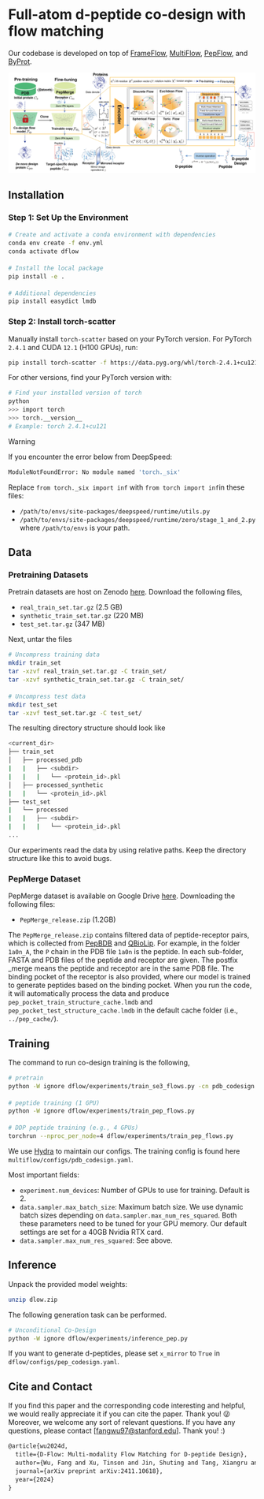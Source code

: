 # Full-atom d-peptide co-design with flow matching

Our codebase is developed on top of [FrameFlow](https://github.com/microsoft/frame-flow), [MultiFlow](https://github.com/jasonkyuyim/multiflow), 
[PepFlow](https://github.com/Ced3-han/PepFlowww), and [ByProt](https://github.com/BytedProtein/ByProt).

<p align="center"><img src="dflow.png" alt="drawing" width="900"/></p>

## Installation

### Step 1: Set Up the Environment
```bash
# Create and activate a conda environment with dependencies
conda env create -f env.yml
conda activate dflow

# Install the local package
pip install -e .

# Additional dependencies
pip install easydict lmdb
```
### Step 2: Install torch-scatter
Manually install `torch-scatter` based on your PyTorch version. For PyTorch `2.4.1` and CUDA `12.1` (H100 GPUs), run:
```bash
pip install torch-scatter -f https://data.pyg.org/whl/torch-2.4.1+cu121.html
```
For other versions, find your PyTorch version with:
```bash
# Find your installed version of torch
python
>>> import torch
>>> torch.__version__
# Example: torch 2.4.1+cu121
```

> [!WARNING]  
> If you encounter the error below from DeepSpeed:
> ```bash
> ModuleNotFoundError: No module named 'torch._six'
> ```
> Replace `from torch._six import inf` with `from torch import inf`in these files: 
> * `/path/to/envs/site-packages/deepspeed/runtime/utils.py`
> * `/path/to/envs/site-packages/deepspeed/runtime/zero/stage_1_and_2.py`
> where `/path/to/envs` is your path. 

## Data
### Pretraining Datasets

Pretrain datasets are host on Zenodo [here](https://zenodo.org/records/10714631?token=eyJhbGciOiJIUzUxMiJ9.eyJpZCI6IjJjMTk2YjlmLTM4OTUtNGVhYi1hODcxLWE1ZjExOTczY2IzZiIsImRhdGEiOnt9LCJyYW5kb20iOiI4MDY5ZDUzYjVjMTNhNDllMDYxNmI3Yjc2NjcwYjYxZiJ9.C2eZZmRu-nu7H330G-DkV5kttfjYB3ANozdOMNm19uPahvtLrDRvd_4Eqlyb7lp24m06e4OHhHQ4zlj68S1O_A).
Download the following files,
* `real_train_set.tar.gz` (2.5 GB)
* `synthetic_train_set.tar.gz` (220 MB)
* `test_set.tar.gz` (347 MB)

Next, untar the files
```bash
# Uncompress training data
mkdir train_set
tar -xzvf real_train_set.tar.gz -C train_set/
tar -xzvf synthetic_train_set.tar.gz -C train_set/

# Uncompress test data
mkdir test_set
tar -xzvf test_set.tar.gz -C test_set/
```
The resulting directory structure should look like
```bash
<current_dir>
├── train_set
│   ├── processed_pdb
|   |   ├── <subdir>
|   |   |   └── <protein_id>.pkl
│   ├── processed_synthetic
|   |   └── <protein_id>.pkl
├── test_set
|   └── processed
|   |   ├── <subdir>
|   |   |   └── <protein_id>.pkl
...
```
Our experiments read the data by using relative paths. Keep the directory structure like this to avoid bugs.

### PepMerge Dataset
PepMerge dataset is available on Google Drive [here](https://drive.google.com/drive/folders/1bHaKDF3uCDPtfsihjZs0zmjwF6UU1uVl?usp=sharing).
Downloading the following files:
+ `PepMerge_release.zip` (1.2GB)

The ```PepMerge_release.zip``` contains filtered data of peptide-receptor pairs, which is collected from 
[PepBDB](http://huanglab.phys.hust.edu.cn/pepbdb/db/1cta_A/) and [QBioLip](https://yanglab.qd.sdu.edu.cn/Q-BioLiP/Download). 
For example, in the folder ```1a0n_A```, the ```P``` chain in the PDB file ```1a0n``` is the peptide. 
In each sub-folder, FASTA and PDB files of the peptide and receptor are given. 
The postfix _merge means the peptide and receptor are in the same PDB file. 
The binding pocket of the receptor is also provided, where our model is trained to generate peptides based on the binding pocket.
When you run the code, it will automatically process the data and produce `pep_pocket_train_structure_cache.lmdb` and 
`pep_pocket_test_structure_cache.lmdb` in the default cache folder (i.e., `../pep_cache/`).



## Training
The command to run co-design training is the following, 
```bash
# pretrain 
python -W ignore dflow/experiments/train_se3_flows.py -cn pdb_codesign

# peptide training (1 GPU)
python -W ignore dflow/experiments/train_pep_flows.py

# DDP peptide training (e.g., 4 GPUs)
torchrun --nproc_per_node=4 dflow/experiments/train_pep_flows.py   

```
We use [Hydra](https://hydra.cc/) to maintain our configs. 
The training config is found here `multiflow/configs/pdb_codesign.yaml`.

Most important fields:
* `experiment.num_devices`: Number of GPUs to use for training. Default is 2.
* `data.sampler.max_batch_size`: Maximum batch size. We use dynamic batch sizes depending on `data.sampler.max_num_res_squared`. Both these parameters need to be tuned for your GPU memory. Our default settings are set for a 40GB Nvidia RTX card.
* `data.sampler.max_num_res_squared`: See above.


## Inference

Unpack the provided model weights:
```bash
unzip dlow.zip
```

The following generation task can be performed. 
```bash
# Unconditional Co-Design
python -W ignore dflow/experiments/inference_pep.py 
```
If you want to generate d-peptides, please set `x_mirror` to `True` in `dflow/configs/pep_codesign.yaml`. 

## Cite and Contact
If you find this paper and the corresponding code interesting and helpful, we would really appreciate it if you can cite the paper. Thank you! 😜
Moreover, we welcome any sort of relevant questions. If you have any questions, please contact [fangwu97@stanford.edu]. Thank you! :)
```markdown
@article{wu2024d,
  title={D-Flow: Multi-modality Flow Matching for D-peptide Design},
  author={Wu, Fang and Xu, Tinson and Jin, Shuting and Tang, Xiangru and Xu, Zerui and Zou, James and Hie, Brian},
  journal={arXiv preprint arXiv:2411.10618},
  year={2024}
}
```
